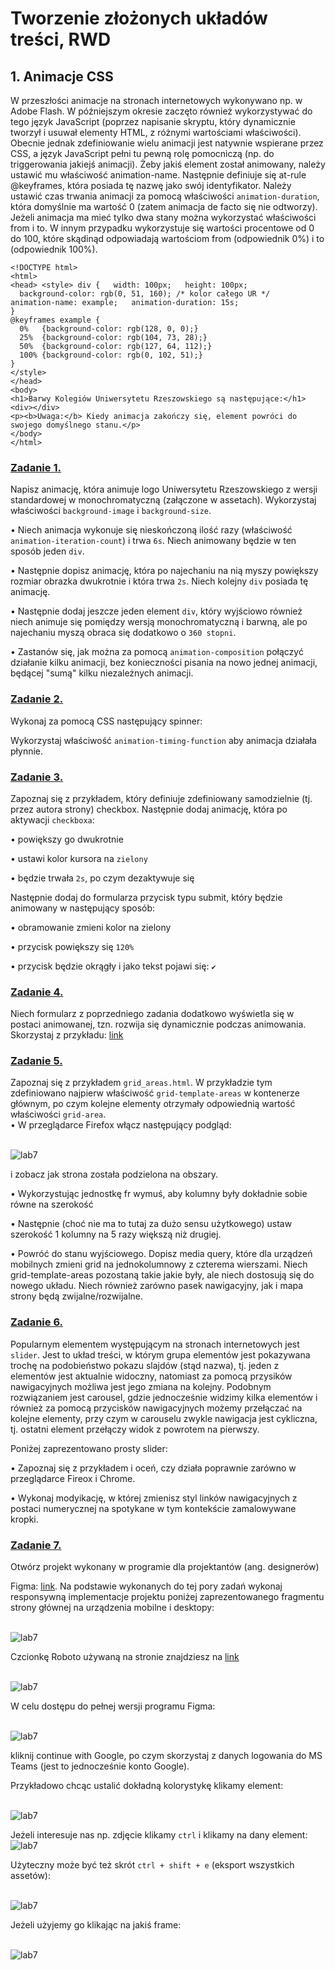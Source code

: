 # Tworzenie złożonych układów treści, RWD 
 
## 1. Animacje CSS 
W przeszłości animacje na stronach internetowych wykonywano np. w Adobe Flash. W późniejszym okresie zaczęto również wykorzystywać do tego język JavaScript (poprzez napisanie skryptu, który dynamicznie tworzył i usuwał elementy HTML, z różnymi wartościami właściwości). 
Obecnie jednak zdefiniowanie wielu animacji jest natywnie wspierane przez CSS, a język JavaScript pełni tu pewną rolę pomocniczą (np. do triggerowania jakiejś animacji). 
Żeby jakiś element został animowany, należy ustawić mu właściwość animation-name. Następnie definiuje się at-rule @keyframes, która posiada tę nazwę jako swój identyfikator. Należy ustawić czas trwania animacji za pomocą właściwości `animation-duration`, która domyślnie ma wartość 0 (zatem animacja de facto się nie odtworzy). Jeżeli animacja ma mieć tylko dwa stany można wykorzystać właściwości from i to. W innym przypadku wykorzystuje się wartości procentowe od 0 do 100, które skądinąd odpowiadają wartościom from (odpowiednik 0%) i to (odpowiednik 100%). 
```
<!DOCTYPE html> 
<html> 
<head> <style> div {   width: 100px;   height: 100px; 
  background-color: rgb(0, 51, 160); /* kolor całego UR */   animation-name: example;   animation-duration: 15s; 
} 
@keyframes example { 
  0%   {background-color: rgb(128, 0, 0);} 
  25%  {background-color: rgb(104, 73, 28);} 
  50%  {background-color: rgb(127, 64, 112);} 
  100% {background-color: rgb(0, 102, 51);} 
} 
</style> 
</head> 
<body> 
<h1>Barwy Kolegiów Uniwersytetu Rzeszowskiego są następujące:</h1> <div></div> 
<p><b>Uwaga:</b> Kiedy animacja zakończy się, element powróci do swojego domyślnego stanu.</p> 
</body> 
</html> 
 ```
 
### [Zadanie 1.](https://techint.dawidolko.pl/LAB07/TASK1/) 
Napisz animację, która animuje logo Uniwersytetu Rzeszowskiego z wersji standardowej w monochromatyczną (załączone w assetach). Wykorzystaj właściwości `background-image` i `background-size`. 

•	Niech animacja wykonuje się nieskończoną ilość razy (właściwość `animation-iteration-count`) i trwa `6s`. Niech animowany będzie w ten sposób jeden `div`. 
 
•	Następnie dopisz animację, która po najechaniu na nią myszy powiększy rozmiar obrazka dwukrotnie i która trwa `2s`. Niech kolejny `div` posiada tę animację. 
 
•	Następnie dodaj jeszcze jeden element `div`, który wyjściowo również niech animuje się pomiędzy wersją monochromatyczną i barwną, ale po najechaniu myszą obraca się dodatkowo o `360 stopni`. 
 
•	Zastanów się, jak można za pomocą `animation-composition` połączyć działanie kilku animacji, bez konieczności pisania na nowo jednej animacji, będącej "sumą" kilku niezależnych animacji. 
 
### [Zadanie 2.](https://techint.dawidolko.pl/LAB07/TASK2/) 
Wykonaj za pomocą CSS następujący spinner: 
 
Wykorzystaj właściwość `animation-timing-function` aby animacja działała płynnie. 
 
### [Zadanie 3.](https://techint.dawidolko.pl/LAB07/TASK3/) 
Zapoznaj się z przykładem, który definiuje zdefiniowany samodzielnie (tj. przez autora strony) checkbox. Następnie dodaj animację, która po aktywacji `checkboxa`: 

•	powiększy go dwukrotnie 

•	ustawi kolor kursora na `zielony` 

•	będzie trwała `2s`, po czym dezaktywuje się 

Następnie dodaj do formularza przycisk typu submit, który będzie animowany w następujący sposób: 

•	obramowanie zmieni kolor na zielony 

•	przycisk powiększy się `120%` 

•	przycisk będzie okrągły i jako tekst pojawi się: `✔` 
 
### [Zadanie 4.](https://techint.dawidolko.pl/LAB07/TASK4/)  
Niech formularz z poprzedniego zadania dodatkowo wyświetla się w postaci animowanej, tzn. rozwija się dynamicznie podczas animowania. 
Skorzystaj z przykładu: [link](https://codepen.io/ma_suwa/pen/eYdZVML)
 
### [Zadanie 5.](https://techint.dawidolko.pl/LAB7/TASK5/) 
Zapoznaj się z przykładem `grid_areas.html`. W przykładzie tym zdefiniowano najpierw właściwość `grid-template-areas` w kontenerze głównym, po czym kolejne elementy otrzymały odpowiednią wartość właściwości `grid-area`.  
• W przeglądarce Firefox włącz następujący podgląd: 

<br>![lab7](img/lab6v1.png)
  
i zobacz jak strona została podzielona na obszary. 

•	Wykorzystując jednostkę fr wymuś, aby kolumny były dokładnie sobie równe na szerokość 

•	Następnie (choć nie ma to tutaj za dużo sensu użytkowego) ustaw szerokość 1 kolumny na 5 razy większą niż drugiej. 

•	Powróć do stanu wyjściowego. Dopisz media query, które dla urządzeń mobilnych zmieni grid na jednokolumnowy z czterema wierszami. Niech grid-template-areas pozostaną takie jakie były, ale niech dostosują się do nowego układu. Niech również zarówno pasek nawigacyjny, jak i mapa strony będą zwijalne/rozwijalne. 
 
### [Zadanie 6.](https://techint.dawidolko.pl/LAB07/TASK6/)  
Popularnym elementem występującym na stronach internetowych jest `slider`. Jest to układ treści, w którym grupa elementów jest pokazywana trochę na podobieństwo pokazu slajdów (stąd nazwa), tj. jeden z elementów jest aktualnie widoczny, natomiast za pomocą przysików nawigacyjnych możliwa jest jego zmiana na kolejny. Podobnym rozwiązaniem jest carousel, gdzie jednocześnie widzimy kilka elementów i również za pomocą przycisków nawigacyjnych możemy przełączać na kolejne elementy, przy czym w carouselu zwykle nawigacja jest cykliczna, tj. ostatni element przełączy widok z powrotem na pierwszy. 

Poniżej zaprezentowano prosty slider: 

•	Zapoznaj się z przykładem i oceń, czy działa poprawnie zarówno w przeglądarce Fireox i Chrome. 

•	Wykonaj modyikację, w której zmienisz styl linków nawigacyjnych z postaci numerycznej na spotykane w tym kontekście zamalowywane kropki. 
 
### [Zadanie 7.](https://techint.dawidolko.pl/LAB07/TASK7/) 

Otwórz projekt wykonany w programie dla projektantów (ang. designerów) 

Figma: [link](https://www.figma.com/file/GFADyBwRyEVBCC4RvtRs8Z/MOODY-STORE-E-COMMERCE-WEB-SITE-(Community)-(Copy)?type=design&node-id=0-1&mode=design&t=XU2qVkNzGdqEft9o0). Na podstawie wykonanych do tej pory zadań wykonaj responsywną implementacje projektu poniżej zaprezentowanego fragmentu strony głównej na urządzenia mobilne i desktopy:  

<br>![lab7](img/lab6v2.png)
  
Czcionkę 	Roboto 	używaną 	na 	stronie 	znajdziesz 	na 
[link](https://fonts.google.com/specimen/Roboto?query=roboto) 

<br>![lab7](img/lab6v3.png)
  
W celu dostępu do pełnej wersji programu Figma: 

<br>![lab7](img/lab6v4.png)
  
kliknij continue with Google, po czym skorzystaj z danych logowania do MS Teams (jest to jednocześnie konto Google). 

Przykładowo chcąc ustalić dokładną kolorystykę klikamy element: 

<br>![lab7](img/lab6v5.png)
    
Jeżeli interesuje nas np. zdjęcie klikamy `ctrl` i klikamy na dany element: 
<br>![lab7](img/lab6v6.png)
  
Użyteczny może być też skrót `ctrl + shift + e` (eksport wszystkich assetów): 

<br>![lab7](img/lab6v7.png)
  
Jeżeli użyjemy go klikając na jakiś frame: 

<br>![lab7](img/lab6v8.png)
 
